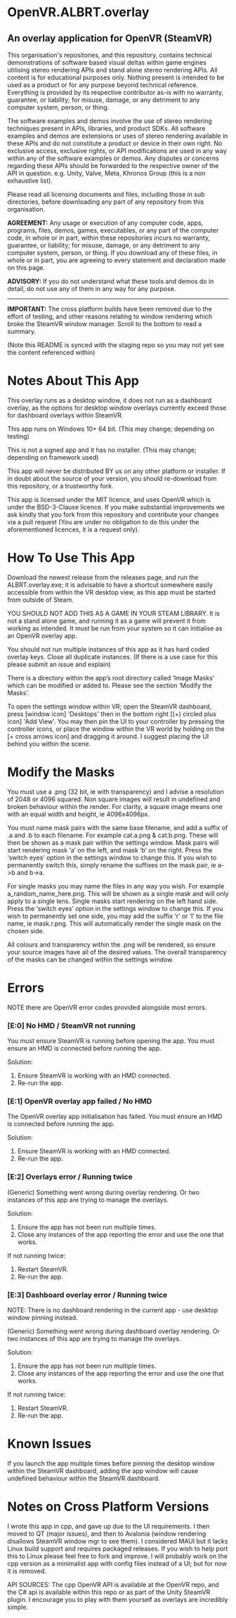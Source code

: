 # OpenVR.ALBRT.overlay
An overlay application for OpenVR (SteamVR)
----

This organisation's repositories, and this repository, contains technical demonstrations of software based visual deltas within game engines utilising stereo rendering APIs and stand alone stereo rendering APIs. All content is for educational purposes only. Nothing present is intended to be used as a product or for any purpose beyond technical reference. Everything is provided by its respective contributor as-is with no warranty, guarantee, or liability; for misuse, damage, or any detriment to any computer system, person, or thing.

The software examples and demos involve the use of stereo rendering techniques present in APIs, libraries, and product SDKs. All software examples and demos are extensions or uses of stereo rendering available in these APIs and do not constitute a product or device in their own right. No exclusive access, exclusive rights, or API modifications are used in any way within any of the software examples or demos. Any disputes or concerns regarding these APIs should be forwarded to the respective owner of the API in question. e.g. Unity, Valve, Meta, Khronos Group (this is a non exhaustive list).

Please read all licensing documents and files, including those in sub directories, before downloading any part of any repository from this organisation.

**AGREEMENT:** Any usage or execution of any computer code, apps, programs, files, demos, games, executables, or any part of the computer code, in whole or in part, within these repositories incurs no warranty, guarantee, or liability; for misuse, damage, or any detriment to any computer system, person, or thing. If you download any of these files, in whole or in part, you are agreeing to every statement and declaration made on this page.

**ADVISORY:** If you do not understand what these tools and demos do in detail, do not use any of them in any way for any purpose.

----

**IMPORTANT:** The cross platform builds have been removed due to the effort of testing, and other reasons relating to window rendering which broke the SteamVR window manager. Scroll to the bottom to read a summary.

(Note this README is synced with the staging repo so you may not yet see the content referenced within)

# Notes About This App
This overlay runs as a desktop window, it does not run as a dashboard overlay, as the options for desktop window overlays currently exceed those for dashboard overlays within SteamVR.

This app runs on Windows 10+ 64 bit. (This may change; depending on testing)

This is not a signed app and it has no installer. (This may change; depending on framework used)

This app will never be distributed BY us on any other platform or installer. If in doubt about the source of your version, you should re-download from this repository, or a trustworthy fork.

This app is licensed under the MIT licence, and uses OpenVR which is under the BSD-3-Clause licence. If you make substantial improvements we ask kindly that you fork from this repository and contribute your changes via a pull request (You are under no obligation to do this under the aforementioned licences, it is a request only).

# How To Use This App
Download the newest release from the releases page, and run the ALBRT.overlay.exe; it is advisable to have a shortcut somewhere easily accessible from within the VR desktop view, as this app must be started from outside of Steam.

YOU SHOULD NOT ADD THIS AS A GAME IN YOUR STEAM LIBRARY. It is not a stand alone game, and running it as a game will prevent it from working as intended. It must be run from your system so it can initialise as an OpenVR overlay app.

You should not run multiple instances of this app as it has hard coded overlay keys. Close all duplicate instances. (If there is a use case for this please submit an issue and explain)

There is a directory within the app’s root directory called ‘Image Masks’ which can be modified or added to. Please see the section ‘Modify the Masks’.

To open the settings window within VR; open the SteamVR dashboard, press [window icon] 'Desktops' then in the bottom right [(+) circled plus icon] 'Add View'. You may then pin the UI to your controller by pressing the controller icons, or place the window within the VR world by holding on the [+ cross arrows icon] and dragging it around. I suggest placing the UI behind you within the scene.

# Modify the Masks
You must use a .png (32 bit, ie with transparency) and I advise a resolution of 2048 or 4096 squared. Non square images will result in undefined and broken behaviour within the render. For clarity, a square image means one with an equal width and height, ie 4096x4096px.

You must name mask pairs with the same base filename, and add a suffix of .a and .b to each filename. For example cat.a.png & cat.b.png. These will then be shown as a mask pair within the settings window. Mask pairs will start rendering mask ‘a’ on the left, and mask ‘b’ on the right. Press the ‘switch eyes’ option in the settings window to change this. If you wish to permanently switch this, simply rename the suffixes on the mask pair, ie a->b and b->a.

For single masks you may name the files in any way you wish. For example a_random_name_here.png. This will be shown as a single mask and will only apply to a single lens. Single masks start rendering on the left hand side. Press the ‘switch eyes’ option in the settings window to change this. If you wish to permanently set one side, you may add the suffix ‘r’ or ‘l’ to the file name, ie mask.r.png. This will automatically render the single mask on the chosen side.

All colours and transparency within the .png will be rendered, so ensure your source images have all of the desired values. The overall transparency of the masks can be changed within the settings window.

# Errors
NOTE there are OpenVR error codes provided alongside most errors.

### [E:0] No HMD / SteamVR not running
You must ensure SteamVR is running before opening the app. You must ensure an HMD is connected before running the app.

Solution: 

1. Ensure SteamVR is working with an HMD connected. 
2. Re-run the app.

### [E:1] OpenVR overlay app failed / No HMD
The OpenVR overlay app initialisation has failed. You must ensure an HMD is connected before running the app.

Solution: 

1. Ensure SteamVR is working with an HMD connected. 
2. Re-run the app.

### [E:2] Overlays error / Running twice
(Generic) Something went wrong during overlay rendering. Or two instances of this app are trying to manage the overlays.

Solution: 
1. Ensure the app has not been run multiple times.
2. Close any instances of the app reporting the error and use the one that works.

If not running twice:

1. Restart SteamVR.
2. Re-run the app.

### [E:3] Dashboard overlay error / Running twice
NOTE: There is no dashboard rendering in the current app - use desktop window pinning instead.

(Generic) Something went wrong during dashboard overlay rendering. Or two instances of this app are trying to manage the overlays.

Solution: 
1. Ensure the app has not been run multiple times.
2. Close any instances of the app reporting the error and use the one that works.

If not running twice:

1. Restart SteamVR.
2. Re-run the app.

# Known Issues
If you launch the app multiple times before pinning the desktop window within the SteamVR dashboard, adding the app window will cause undefined behaviour within the SteamVR dashboard.

# Notes on Cross Platform Versions
I wrote this app in cpp, and gave up due to the UI requirements. I then moved to QT (major issues), and then to Avalonia (window rendering disallows SteamVR window mgr to see them). I considered MAUI but it lacks Linux build support and requires packaged releases. If you wish to help port this to Linux please feel free to fork and improve. I will probably work on the cpp version as a minimalist app with config files instead of a UI; but for now it is removed.

API SOURCES: The cpp OpenVR API is available at the OpenVR repo, and the C# api is available within this repo or as part of the Unity SteamVR plugin. I encourage you to play with them yourself as overlays are incredibly simple.
